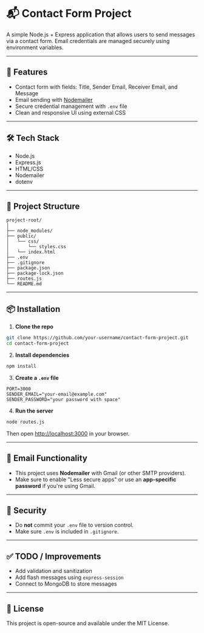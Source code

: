 # 📬 Contact Form Project

A simple Node.js + Express application that allows users to send messages via a contact form. Email credentials are managed securely using environment variables.

---

## 🚀 Features

- Contact form with fields: Title, Sender Email, Receiver Email, and Message
- Email sending with [Nodemailer](https://nodemailer.com/)
- Secure credential management with `.env` file
- Clean and responsive UI using external CSS

---

## 🛠 Tech Stack

- Node.js
- Express.js
- HTML/CSS
- Nodemailer
- dotenv

---

## 📂 Project Structure

```
project-root/
│
├── node_modules/
├── public/
│   └── css/
│       └── styles.css
│   └── index.html
├── .env
├── .gitignore
├── package.json
├── package-lock.json
├── routes.js
└── README.md
```

---

## 📦 Installation

1. **Clone the repo**
```bash
git clone https://github.com/your-username/contact-form-project.git
cd contact-form-project
```

2. **Install dependencies**
```bash
npm install
```

3. **Create a `.env` file**
```env
PORT=3000
SENDER_EMAIL="your-email@example.com"
SENDER_PASSWORD="your password with space"
```

4. **Run the server**
```bash
node routes.js
```

Then open [http://localhost:3000](http://localhost:3000) in your browser.

---

## 📧 Email Functionality

- This project uses **Nodemailer** with Gmail (or other SMTP providers).
- Make sure to enable "Less secure apps" or use an **app-specific password** if you're using Gmail.

---

## 🔐 Security

- Do **not** commit your `.env` file to version control.
- Make sure `.env` is included in `.gitignore`.

---

## ✅ TODO / Improvements

- Add validation and sanitization
- Add flash messages using `express-session`
- Connect to MongoDB to store messages

---

## 📃 License

This project is open-source and available under the MIT License.